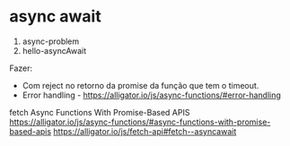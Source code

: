 # async await

1. async-problem
1. hello-asyncAwait


Fazer:
- Com reject no retorno da promise da função que tem o timeout.
- Error handling - https://alligator.io/js/async-functions/#error-handling

fetch
Async Functions With Promise-Based APIS
https://alligator.io/js/async-functions/#async-functions-with-promise-based-apis
https://alligator.io/js/fetch-api#fetch--asyncawait
